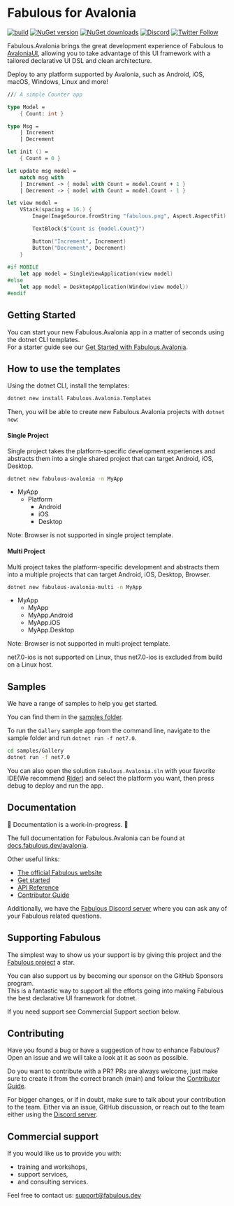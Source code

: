 # Fabulous for Avalonia

[![build](https://img.shields.io/github/actions/workflow/status/fabulous-dev/Fabulous.Avalonia/build.yml?branch=main)](https://github.com/fabulous-dev/Fabulous.Avalonia/actions/workflows/build.yml) [![NuGet version](https://img.shields.io/nuget/v/Fabulous.Avalonia)](https://www.nuget.org/packages/Fabulous.Avalonia) [![NuGet downloads](https://img.shields.io/nuget/dt/Fabulous.Avalonia)](https://www.nuget.org/packages/Fabulous.Avalonia) [![Discord](https://img.shields.io/discord/716980335593914419?label=discord&logo=discord)](https://discord.gg/bpTJMbSSYK) [![Twitter Follow](https://img.shields.io/twitter/follow/FabulousAppDev?style=social)](https://twitter.com/FabulousAppDev)

Fabulous.Avalonia brings the great development experience of Fabulous to [AvaloniaUI](https://github.com/AvaloniaUI/Avalonia), allowing you to take advantage of this UI framework with a tailored declarative UI DSL and clean architecture.

Deploy to any platform supported by Avalonia, such as Android, iOS, macOS, Windows, Linux and more!

```fs
/// A simple Counter app

type Model =
    { Count: int }

type Msg =
    | Increment
    | Decrement

let init () =
    { Count = 0 }

let update msg model =
    match msg with
    | Increment -> { model with Count = model.Count + 1 }
    | Decrement -> { model with Count = model.Count - 1 }

let view model =
    VStack(spacing = 16.) {
        Image(ImageSource.fromString "fabulous.png", Aspect.AspectFit)

        TextBlock($"Count is {model.Count}")

        Button("Increment", Increment)
        Button("Decrement", Decrement)
    }
    
#if MOBILE
    let app model = SingleViewApplication(view model)
#else
    let app model = DesktopApplication(Window(view model))
#endif
```

## Getting Started

You can start your new Fabulous.Avalonia app in a matter of seconds using the dotnet CLI templates.  
For a starter guide see our [Get Started with Fabulous.Avalonia](https://docs.fabulous.dev/avalonia/get-started).

## How to use the templates

Using the dotnet CLI, install the templates:

```sh
dotnet new install Fabulous.Avalonia.Templates
```

Then, you will be able to create new Fabulous.Avalonia projects with `dotnet new`:

#### Single Project

Single project takes the platform-specific development experiences and abstracts them into a single shared project that can target Android, iOS, Desktop.

```sh
dotnet new fabulous-avalonia -n MyApp
```

- MyApp
    - Platform
        - Android
        - iOS
        - Desktop

Note: Browser is not supported in single project template.

#### Multi Project

Multi project takes the platform-specific development and abstracts them into a multiple projects that can target Android, iOS, Desktop, Browser.

```sh
dotnet new fabulous-avalonia-multi -n MyApp
```

- MyApp
    - MyApp
    - MyApp.Android
    - MyApp.iOS
    - MyApp.Desktop

Note: Browser is not supported in multi project template.

net7.0-ios is not supported on Linux, thus net7.0-ios is excluded from build on a Linux host.

## Samples
We have a range of samples to help you get started.

You can find them in the [samples folder](https://github.com/fabulous-dev/Fabulous.Avalonia/tree/main/samples).

To run the `Gallery` sample app from the command line, navigate to the sample folder and run `dotnet run -f net7.0`.

```sh
cd samples/Gallery
dotnet run -f net7.0
```

You can also open the solution `Fabulous.Avalonia.sln` with your favorite IDE(We recommend [Rider](https://www.jetbrains.com/rider/)) and select the platform you want, then press debug to deploy and run the app.

## Documentation

🚧 Documentation is a work-in-progress. 🚧

The full documentation for Fabulous.Avalonia can be found at [docs.fabulous.dev/avalonia](https://docs.fabulous.dev/avalonia).

Other useful links:
- [The official Fabulous website](https://fabulous.dev)
- [Get started](https://docs.fabulous.dev/avalonia/get-started)
- [API Reference](https://api.fabulous.dev/avalonia)
- [Contributor Guide](CONTRIBUTING.md)

Additionally, we have the [Fabulous Discord server](https://discord.gg/bpTJMbSSYK) where you can ask any of your Fabulous related questions.

## Supporting Fabulous

The simplest way to show us your support is by giving this project and the [Fabulous project](https://github.com/fabulous-dev/Fabulous) a star.

You can also support us by becoming our sponsor on the GitHub Sponsors program.  
This is a fantastic way to support all the efforts going into making Fabulous the best declarative UI framework for dotnet.

If you need support see Commercial Support section below.

## Contributing

Have you found a bug or have a suggestion of how to enhance Fabulous? Open an issue and we will take a look at it as soon as possible.

Do you want to contribute with a PR? PRs are always welcome, just make sure to create it from the correct branch (main) and follow the [Contributor Guide](CONTRIBUTING.md).

For bigger changes, or if in doubt, make sure to talk about your contribution to the team. Either via an issue, GitHub discussion, or reach out to the team either using the [Discord server](https://discord.gg/bpTJMbSSYK).

## Commercial support

If you would like us to provide you with:

- training and workshops,
- support services,
- and consulting services.

Feel free to contact us: [support@fabulous.dev](mailto:support@fabulous.dev)
